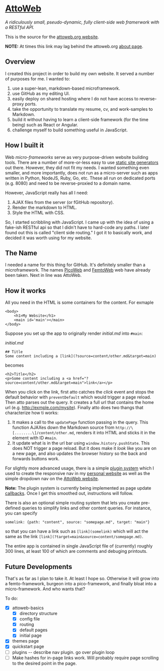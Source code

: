 # [AttoWeb](http://attoweb.org)
_A ridiculously small, pseudo-dynamic, fully client-side web framerwork with a RESTful API._

This is the source for the [attoweb.org website](http://attoweb.org).

**NOTE:** At times this link may lag behind the attoweb.org [about page](http://attoweb.org?target=main&source=content/about.md).  

## Overview
I created this project in order to build my own website. It served a number of purposes for me. I wanted to:

1. use a super-lean, markdown-based microframework.
1. use GitHub as my editing UI.
1. easily deploy on shared hosting where I do not have access to reverse-proxy ports.
1. take the opportunity to translate my resume, cv, and work-samples to Markdown.
1. build it without having to learn a client-side framework (for the time being) such as React or Angular.
1. challenge myself to build something useful in JavaScript.

## How I built it
Web _micro-frameworks_ serve as very purpose-driven website building tools. There are a number of more-or-less easy
to use [static site generators](https://github.com/myles/awesome-static-generators) out there. However, they did not
fit my needs. I wanted something even smaller, and more importantly, does not run as a micro-server such as apps
written in Python, NodeJS, Ruby, Go, etc. These all run on dedicated ports (e.g. 8080) and need to be reverse-proxied
to a domain name.

However, JavaScript really has all I need:
1. AJAX files from the server (or fGitHub repository).
1. Render the markdown to HTML.
1. Style the HTML with CSS.

So, I started scribbling with JavaScript. I came up with the idea of using a fake-ish RESTful api so that I didn't have
to hard-code any paths. I later found out this is called "client side routing." I got it to basically work, and decided
it was worth using for my website.

## The Name
I needed a name for this thing for GitHub. It's definitely smaller than a microframework. The names [PicoWeb](https://github.com/pfalcon/picoweb)
and [FemtoWeb](https://github.com/QuarterCode/FemtoWeb) web have already been taken. Next in line was AttoWeb.

## How it works
All you need in the HTML is some containers for the content. For exmaple

```
<body>
    <h1>My Website</h1>
    <main id='main'></main>
</body>
```

Suppose you set up the app to originally render _initial.md_ into `#main`:

_initial.md_
```
## Title
Some content including a [link](?source=content/other.md&target=main)
```

becomes

```
<h2>Title</h2>
<p>Some content including a <a href="?source=content/other.md&target=main">link</a></p>
```

When you click on the link, first atto catches the _click_ event and stops the default behavior with `preventDefault` which would trigger a page reload. Then atto parses out the query. It creates a full url that contains the home url (e.g. http://exmple.com/mysite). Finally atto does two thangs that characterize how ti works: 

1. It makes a call to the `updatePage` function passing in the query. This function AJAXes down the Markdown source from `http://\[........\]/content/other.md`, renders it into HTML and sticks it in the element with ID `#main`.
2. It update what is in the url bar using `window.history.pushState`. This does NOT trigger a page reload. But it does make it _look_ like you are on a new page, and also updates the browser history so the back and forwards buttons work.

For slightly more advanced usage, there is a simple [plugin system](?target=main&source=content/plugins.md) which I used to create the responsive nav in my [personal website](http://arielbalter.com) as well as the simple dropdown nav on the [AttoWeb website](http://attoweb.org).

**Note:** The plugin system is currently being implemented as page update [callbacks](?target=main&source=content/attoweb-basics.md#callbacks). Once I get this smoothed out, instructions will follow. 

There is also an optional simple routing system that lets you create pre-defined queries to simplify links and other content queries. For instance, you can specify

```
somelink: {path: "content", source: "somepage.md", target: "main"}
```

so that you can have a link such as `[link](somelink)` which will act the same as the link `[link](?target=main&source=content/somepage.md)`.

The entire app is contained in single JavaScript file of (currently) roughly 300 lines, at least 100 of which are comments and debuging printouts.

## Future Developments
That's as far as I plan to take it. At least I hope so. Otherwise it will grow into a femto-framework, burgeon into a pico-framework, and finally bloat into
a micro-framework. And who wants that?

To do:
- [X] attoweb-basics
  - [X] directory structure
  - [X] config file
  - [X] routing
  - [X] default pages
  - [X] initial page
- [X] themes page
- [X] quickstart page
- [ ] plugins -- describe nav plugin. go over plugin loop
- [ ] Make hashes for in-page links work. Will probably require page
      scrolling to the desired point in the page.
